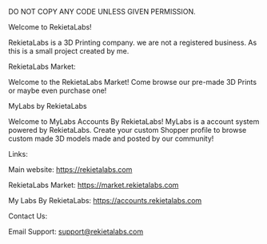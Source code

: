 DO NOT COPY ANY CODE UNLESS GIVEN PERMISSION. 

Welcome to RekietaLabs!

RekietaLabs is a 3D Printing company. we are not a registered business. As this is a small project created by me. 

RekietaLabs Market:

Welcome to the RekietaLabs Market! Come browse our pre-made 3D Prints or maybe even purchase one!

MyLabs by RekietaLabs

Welcome to MyLabs Accounts By RekietaLabs! MyLabs is a account system powered by RekietaLabs. Create your custom Shopper profile to browse custom made 3D models made and posted by our community! 

Links:

Main website: https://rekietalabs.com

RekietaLabs Market: https://market.rekietalabs.com

My Labs By RekietaLabs: https://accounts.rekietalabs.com

Contact Us:

Email Support: support@rekietalabs.com
